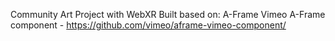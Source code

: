 Community Art Project with WebXR
Built based on:
A-Frame
Vimeo A-Frame component - https://github.com/vimeo/aframe-vimeo-component/
